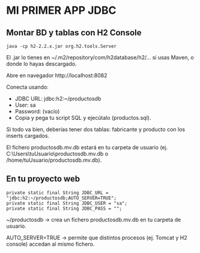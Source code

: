 # MI PRIMER APP JDBC

## Montar BD y tablas con H2 Console

```
java -cp h2-2.2.x.jar org.h2.tools.Server
```

El .jar lo tienes en ~/.m2/repository/com/h2database/h2/... si usas Maven, o donde lo hayas descargado.

Abre en navegador http://localhost:8082

Conecta usando:

- JDBC URL: jdbc:h2:~/productosdb
- User: sa
- Password: (vacío)
- Copia y pega tu script SQL y ejecútalo (productos.sql).

Si todo va bien, deberías tener dos tablas: fabricante y producto con los inserts cargados.

El fichero productosdb.mv.db estará en tu carpeta de usuario (ej. C:\Users\tuUsuario\productosdb.mv.db o /home/tuUsuario/productosdb.mv.db).

## En tu proyecto web

```
private static final String JDBC_URL = "jdbc:h2:~/productosdb;AUTO_SERVER=TRUE";
private static final String JDBC_USER = "sa";
private static final String JDBC_PASS = "";

```

~/productosdb → crea un fichero productosdb.mv.db en tu carpeta de usuario.

AUTO_SERVER=TRUE → permite que distintos procesos (ej. Tomcat y H2 console) accedan al mismo fichero.
